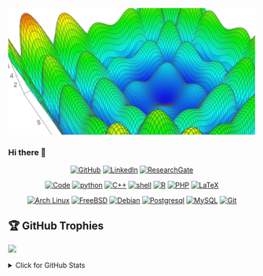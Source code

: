 ![Alpine Function](https://raw.githubusercontent.com/moraisaugusto/moraisaugusto/master/images/github-function.png)
### Hi there 👋

<p align="center">
    <a href="https://github.com/moraisaugusto" target="_blank"><img alt="GitHub" src="https://img.shields.io/badge/-@moraisaugusto-181717?style=flat-square&logo=GitHub&logoColor=white"></a>
    <a href="https://www.linkedin.com/in/moraisaugusto" target="_blank"><img alt="LinkedIn" src="https://img.shields.io/badge/-LinkedIn-0077B5?style=flat-square&logo=Linkedin&logoColor=white"></a>
    <a href="#" target="_blank"><img alt="ResearchGate" src="https://img.shields.io/badge/augusto at morais.io-8B89CC?style=flat-square&logo=protonmail&logoColor=white"></a>
</p>

<p align="center">
    <a href="https://github.com/moraisaugusto?tab=repositories" target="_blank"><img alt="Code" src="https://img.shields.io/badge/-code-000000?style=flat-square&logo=Plex&logoColor=white"></a>
    <a href="https://github.com/moraisaugusto?tab=repositories&language=python" target="_blank"><img alt="python" src="https://img.shields.io/badge/-python-3776AB?style=flat-square&logo=Python&logoColor=white"></a>
    <a href="https://github.com/moraisaugusto?tab=repositories&language=c%2B%2B" target="_blank"><img alt="C++" src="https://img.shields.io/badge/-C%2B%2B-00599C?style=flat-square&logo=C%2B%2B&logoColor=white"></a>
    <a href="https://github.com/moraisaugusto?tab=repositories&language=shell" target="_blank"><img alt="shell" src="https://img.shields.io/badge/-shell-5391FE?style=flat-square&logo=PowerShell&logoColor=white"></a>
    <a href="https://github.com/moraisaugusto?tab=repositories&language=r" target="_blank"><img alt="R" src="https://img.shields.io/badge/-R-276DC3?style=flat-square&logo=R&logoColor=white"></a>
    <a href="https://github.com/moraisaugusto?tab=repositories&language=php" target="_blank"><img alt="PHP" src="https://img.shields.io/badge/-PHP-777BB4?style=flat-square&logo=PHP&logoColor=white"></a>
    <a href="https://github.com/moraisaugusto?tab=repositories&language=TeX" target="_blank"><img alt="LaTeX" src="https://img.shields.io/badge/-LaTeX-008080?style=flat-square&logo=LaTeX&logoColor=white"></a>
</p>

<p align="center">
    <a href="#" target="_blank"><img alt="Arch Linux" src="https://img.shields.io/badge/-Arch%20Linux-1793D1?style=flat-square&logo=Arch%20Linux&logoColor=white"></a>
    <a href="#" target="_blank"><img alt="FreeBSD" src="https://img.shields.io/badge/-Freebsd-AB2B28?style=flat-square&logo=Freebsd&logoColor=white"></a>
    <a href="#" target="_blank"><img alt="Debian" src="https://img.shields.io/badge/-Debian-A81D33?style=flat-square&logo=Debian&logoColor=white"></a>
    <a href="#" target="_blank"><img alt="Postgresql" src="https://img.shields.io/badge/-Postgresql-4169E1?style=flat-square&logo=Postgresql&logoColor=white"></a>
    <a href="#" target="_blank"><img alt="MySQL" src="https://img.shields.io/badge/-MySQL-4479A1?style=flat-square&logo=MySQL&logoColor=white"></a>
    <a href="#" target="_blank"><img alt="Git" src="https://img.shields.io/badge/-Git-F05032?style=flat-square&logo=Git&logoColor=white"></a>
</p>

## 🏆 GitHub Trophies
![](https://github-profile-trophy.vercel.app/?username=moraisaugusto&theme=monokai&no-frame=false&no-bg=false&margin-w=4)

<details>
<summary>Click for GitHub Stats</summary>
<p align="center">
    <img alt = "GitHub Stats" src="https://github-readme-stats.vercel.app/api?username=moraisaugusto&show_icons=true&hide=issues&icon_color=000000&hide_border=true&title_color=5391FE&text_color=555">
</p>
</details>
<!--
**moraisaugusto/moraisaugusto** is a ✨ _special_ ✨ repository because its `README.md` (this file) appears on your GitHub profile.

Here are some ideas to get you started:

- 🔭 I’m currently working on ...
- 🌱 I’m currently learning ...
- 👯 I’m looking to collaborate on ...
- 🤔 I’m looking for help with ...
- 💬 Ask me about ...
- 📫 How to reach me: ...
- 😄 Pronouns: ...
- ⚡ Fun fact: ...
-->
